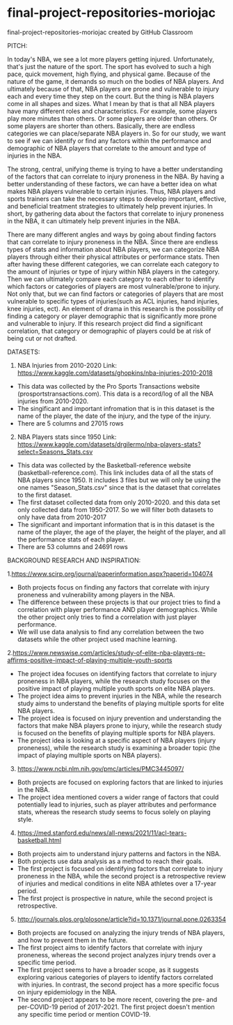 # final-project-repositories-moriojac
final-project-repositories-moriojac created by GitHub Classroom

PITCH:

In today's NBA, we see a lot more players getting injured. Unfortunately, that's just the nature of the sport. The sport has evolved to such a high pace, quick movement, high flying, and physical game. Because of the nature of the game, it demands so much on the bodies of NBA players. And ultimately because of that, NBA players are prone and vulnerable to injury each and every time they step on the court. But the thing is NBA players come in all shapes and sizes. What I mean by that is that all NBA players have many different roles and characteristics. For example, some players play more minutes than others. Or some players are older than others. Or some players are shorter than others. Basically, there are endless categories we can place/separate NBA players in. So for our study, we want to see if we can identify or find any factors within the performance and demographic of NBA players that correlate to the amount and type of injuries in the NBA.

The strong, central, unifying theme is trying to have a better understanding of the factors that can correlate to injury proneness in the NBA. By having a better understanding of these factors, we can have a better idea on what makes NBA players vulnerable to certain injuries. Thus, NBA players and sports trainers can take the necessary steps to develop important, effective, and beneficial treatment strategies to ultimately help prevent injuries. In short, by gathering data about the factors that correlate to injury proneness in the NBA, it can ultimately help prevent injuries in the NBA.

There are many different angles and ways by going about finding factors that can correlate to injury proneness in the NBA. Since there are endless types of stats and information about NBA players, we can categorize NBA players through either their physical attributes or performance stats. Then after having these different categories, we can correlate each category to the amount of injuries or type of injury within NBA players in the category. Then we can ultimately compare each category to each other to identify which factors or categories of players are most vulnerable/prone to injury. Not only that, but we can find factors or categories of players that are most vulnerable to specific types of injuries(such as ACL injuries, hand injuries, knee injuries, ect). An element of drama in this research is the possibility of finding a category or player demographic that is significantly more prone and vulnerable to injury. If this research project did find a significant correlation, that category or demographic of players could be at risk of being cut or not drafted.


DATASETS:

1. NBA Injuries from 2010-2020
Link: https://www.kaggle.com/datasets/ghopkins/nba-injuries-2010-2018
- This data was collected by the Pro Sports Transactions website (prosportstransactions.com). This data is a record/log of all the NBA injuries from 2010-2020.
- The singificant and important infromation that is in this dataset is the name of the player, the date of the injury, and the type of the injury.
- There are 5 columns and 27015 rows

2. NBA Players stats since 1950
Link: https://www.kaggle.com/datasets/drgilermo/nba-players-stats?select=Seasons_Stats.csv
- This data was collected by the Basketball-reference website (basketball-reference.com). This link includes data of all the stats of NBA players since 1950. It includes 3 files but we will only be using the one names "Season_Stats.csv" since that is the dataset that correlates to the first dataset.
- The first dataset collected data from only 2010-2020. and this data set only collected data from 1950-2017. So we will filter both datasets to only have data from 2010-2017
- The significant and important information that is in this dataset is the name of the player, the age of the player, the height of the player, and all the performance stats of each player.
- There are 53 columns and 24691 rows



BACKGROUND RESEARCH AND INSPIRATION:

1.https://www.scirp.org/journal/paperinformation.aspx?paperid=104074
- Both projects focus on finding any factors that correlate with injury proneness and vulnerability among players in the NBA.
- The difference between these projects is that our project tries to find a correlation with player performance AND player demographics. While the other project only tries to find a correlation with just player performance.
- We will use data analysis to find any correlation between the two datasets while the other project used machine learning.

2.https://www.newswise.com/articles/study-of-elite-nba-players-re-affirms-positive-impact-of-playing-multiple-youth-sports
- The project idea focuses on identifying factors that correlate to injury proneness in NBA players, while the research study focuses on the positive impact of playing multiple youth sports on elite NBA players.
- The project idea aims to prevent injuries in the NBA, while the research study aims to understand the benefits of playing multiple sports for elite NBA players.
- The project idea is focused on injury prevention and understanding the factors that make NBA players prone to injury, while the research study is focused on the benefits of playing multiple sports for NBA players.
- The project idea is looking at a specific aspect of NBA players (injury proneness), while the research study is examining a broader topic (the impact of playing multiple sports on NBA players).

3. https://www.ncbi.nlm.nih.gov/pmc/articles/PMC3445097/
- Both projects are focused on exploring factors that are linked to injuries in the NBA.
- The project idea mentioned covers a wider range of factors that could potentially lead to injuries, such as player attributes and performance stats, whereas the research study seems to focus solely on playing style.

4. https://med.stanford.edu/news/all-news/2021/11/acl-tears-basketball.html
- Both projects aim to understand injury patterns and factors in the NBA.
- Both projects use data analysis as a method to reach their goals.
- The first project is focused on identifying factors that correlate to injury proneness in the NBA, while the second project is a retrospective review of injuries and medical conditions in elite NBA athletes over a 17-year period.
- The first project is prospective in nature, while the second project is retrospective.

5. http://journals.plos.org/plosone/article?id=10.1371/journal.pone.0263354 
- Both projects are focused on analyzing the injury trends of NBA players, and how to prevent them in the future.
- The first project aims to identify factors that correlate with injury proneness, whereas the second project analyzes injury trends over a specific time period.
- The first project seems to have a broader scope, as it suggests exploring various categories of players to identify factors correlated with injuries. In contrast, the second project has a more specific focus on injury epidemiology in the NBA.
- The second project appears to be more recent, covering the pre- and per-COVID-19 period of 2017-2021. The first project doesn't mention any specific time period or mention COVID-19.

